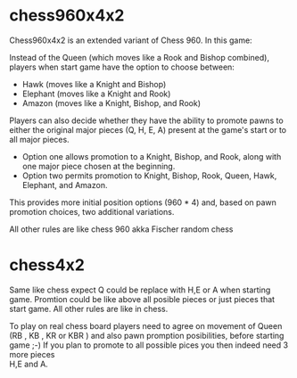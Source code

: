 # chess960x4x2
Chess960x4x2 is an extended variant of Chess 960. In this game:

Instead of the Queen (which moves like a Rook and Bishop combined), players when start game have the option to choose between:
- Hawk (moves like a Knight and Bishop)
- Elephant (moves like a Knight and Rook)
- Amazon (moves like a Knight, Bishop, and Rook)


Players can also decide whether they have the ability to promote pawns to either the original major pieces (Q, H, E, A) present at the game's start or to all major pieces.

- Option one allows promotion to a Knight, Bishop, and Rook, along with one major piece chosen at the beginning.
- Option two permits promotion to Knight, Bishop, Rook, Queen, Hawk, Elephant, and Amazon.

This provides more initial position options (960 * 4) and, based on pawn promotion choices, two additional variations.

All other rules are like chess 960 akka Fischer random chess

# chess4x2

Same like chess  expect Q could be replace with H,E or A when starting game.
Promtion could be like above all posible pieces or just pieces that start game. 
All other rules are like in chess. 


To play on real chess board players need to agree on movement of Queen (RB , KB , KR or KBR )
and also pawn promption posibilities, before starting game ;-) 
If you plan to promote to all possible pices you then indeed need 3 more pieces  
H,E and A.  
